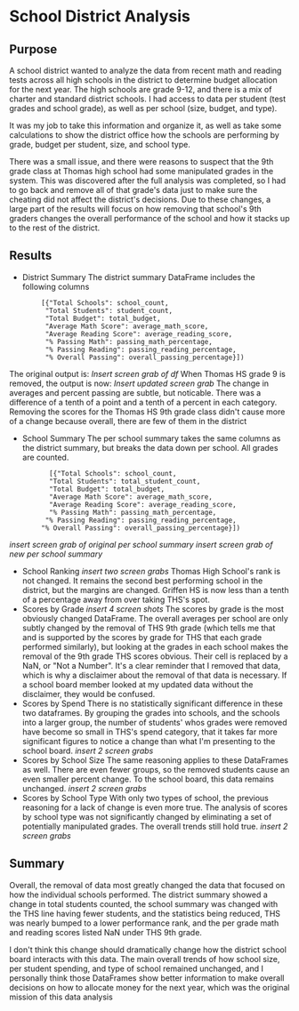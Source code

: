 # School District Analysis

## Purpose
A school district wanted to analyze the data from recent math and reading tests across all high schools in the district to determine budget allocation for the next year. The high schools are grade 9-12, and there is a mix of charter and standard district schools. I had access to data per student (test grades and school grade), as well as per school (size, budget, and type). 

It was my job to take this information and organize it, as well as take some calculations to show the district office how the schools are performing by grade, budget per student, size, and school type. 

There was a small issue, and there were reasons to suspect that the 9th grade class at Thomas high school had some manipulated grades in the system. This was discovered after the full analysis was completed, so I had to go back and remove all of that grade's data just to make sure the cheating did not affect the district's decisions. Due to these changes, a large part of the results will focus on how removing that school's 9th graders changes the overall performance of the school and how it stacks up to the rest of the district. 

## Results

* District Summary
The district summary DataFrame includes the following columns 
```district_summary_df = pd.DataFrame(
        [{"Total Schools": school_count,
         "Total Students": student_count,
         "Total Budget": total_budget,
         "Average Math Score": average_math_score,
         "Average Reading Score": average_reading_score,
         "% Passing Math": passing_math_percentage,
         "% Passing Reading": passing_reading_percentage,
         "% Overall Passing": overall_passing_percentage}])
 ```
 The original output is:
 *Insert screen grab of df*
 When Thomas HS grade 9 is removed, the output is now:
 *Insert updated screen grab*
 The change in averages and percent passing are subtle, but noticable. There was a difference of a tenth of a point and a tenth of a percent in each category. Removing the scores for the Thomas HS 9th grade class didn't cause more of a change because overall, there are few of them in the district
* School Summary
The per school summary takes the same columns as the district summary, but breaks the data down per school. All grades are counted. 
```district_summary_df = pd.DataFrame(
          [{"Total Schools": school_count, 
          "Total Students": total_student_count, 
          "Total Budget": total_budget,
          "Average Math Score": average_math_score, 
          "Average Reading Score": average_reading_score,
          "% Passing Math": passing_math_percentage,
         "% Passing Reading": passing_reading_percentage,
        "% Overall Passing": overall_passing_percentage}])
```
*insert screen grab of original per school summary*
*insert screen grab of new per school summary*

* School Ranking
*insert two screen grabs*
Thomas High School's rank is not changed. It remains the second best performing school in the district, but the margins are changed. Griffen HS is now less than a tenth of a percentage away from over taking THS's spot. 
* Scores by Grade
*insert 4 screen shots*
The scores by grade is the most obviously changed DataFrame. The overall averages per school are only subtly changed by the removal of THS 9th grade (which tells me that and is supported by the scores by grade for THS that each grade performed similarly), but looking at the grades in each school makes the removal of the 9th grade THS scores obvious. Their cell is replaced by a NaN, or "Not a Number". It's a clear reminder that I removed that data, which is why a disclaimer about the removal of that data is necessary. If a school board member looked at my updated data without the disclaimer, they would be confused. 
* Scores by Spend 
There is no statistically significant difference in these two dataframes. By grouping the grades into schools, and the schools into a larger group, the number of students' whos grades were removed have become so small in THS's spend category, that it takes far more significant figures to notice a change than what I'm presenting to the school board. 
*insert 2 screen grabs*
* Scores by School Size
The same reasoning applies to these DataFrames as well. There are even fewer groups, so the removed students cause an even smaller percent change. To the school board, this data remains unchanged. 
*insert 2 screen grabs*
* Scores by School Type
With only two types of school, the previous reasoning for a lack of change is even more true. The analysis of scores by school type was not significantly changed by eliminating a set of potentially manipulated grades. The overall trends still hold true. 
*insert 2 screen grabs*

## Summary 

Overall, the removal of data most greatly changed the data that focused on how the individual schools performed. The district summary showed a change in total students counted, the school summary was changed with the THS line having fewer students, and the statistics being reduced, THS was nearly bumped to a lower performance rank, and the per grade math and reading scores listed NaN under THS 9th grade. 

I don't think this change should dramatically change how the district school board interacts with this data. The main overall trends of how school size, per student spending, and type of school remained unchanged, and I personally think those DataFrames show better information to make overall decisions on how to allocate money for the next year, which was the original mission of this data analysis 
